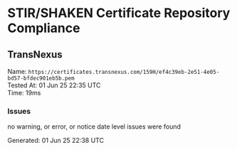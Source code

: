# STIR/SHAKEN Certificate Repository Compliance

## TransNexus

Name: `https://certificates.transnexus.com/159H/ef4c39eb-2e51-4e05-bd57-bfdec901eb5b.pem`\
Tested At: 01 Jun 25 22:35 UTC\
Time: 19ms

### Issues

no warning, or error, or notice date level issues were found

Generated: 01 Jun 25 22:38 UTC